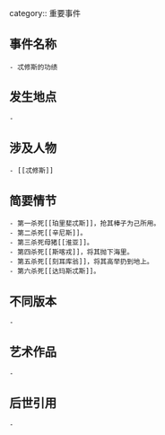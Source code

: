 category:: 重要事件
## 事件名称
	- 忒修斯的功绩
## 发生地点
	-
## 涉及人物
	- [[忒修斯]]
## 简要情节
	- 第一杀死[[珀里斐忒斯]]，抢其棒子为己所用。
	- 第二杀死[[辛尼斯]]。
	- 第三杀死母猪[[淮亚]]。
	- 第四杀死[[斯喀戎]]，将其抛下海里。
	- 第五杀死[[刻耳库翁]]，将其高举扔到地上。
	- 第六杀死[[达玛斯忒斯]]。
## 不同版本
	-
## 艺术作品
	-
## 后世引用
	-
